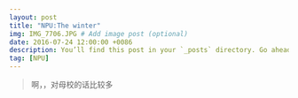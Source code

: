 ```yaml
---
layout: post
title: "NPU:The winter"
img: IMG_7706.JPG # Add image post (optional)
date: 2016-07-24 12:00:00 +0086
description: You’ll find this post in your `_posts` directory. Go ahead and edit it and re-build the site to see your changes. # Add post description (optional)
tag: [NPU]
---
```

> 啊，，对母校的话比较多